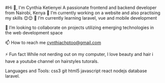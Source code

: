 #Hi 👋, I'm Cynthia Ketienyei
A passionate frontend and backend developer from Nairobi, Kenya
🔭 I’m currently working on a website and also practising my skills
😊😊
🌱 I’m currently learning laravel, vue and mobile development

👯 I’m looking to collaborate on projects utilizing emerging technologies in the web development space

📫 How to reach me cynthiachptoo@gmail.com

⚡ Fun fact While not nerding out on my computer, I love beauty and hair i have a youtube channel on hairstyles tutorals.

Languages and Tools:
css3 git html5 javascript react nodejs database laravel.


